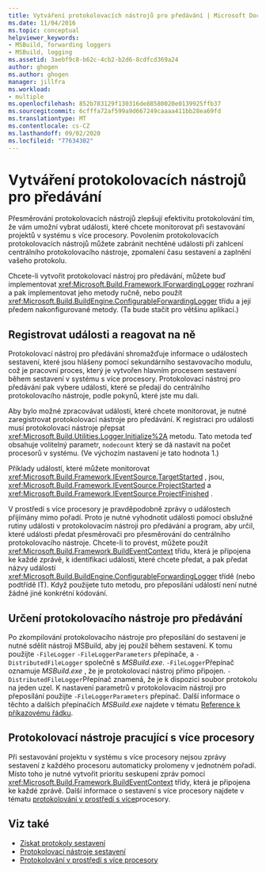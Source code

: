 ```yaml
---
title: Vytváření protokolovacích nástrojů pro předávání | Microsoft Docs
ms.date: 11/04/2016
ms.topic: conceptual
helpviewer_keywords:
- MSBuild, forwarding loggers
- MSBuild, logging
ms.assetid: 3aebf9c8-b62c-4cb2-b2d6-8cdfcd369a24
author: ghogen
ms.author: ghogen
manager: jillfra
ms.workload:
- multiple
ms.openlocfilehash: 852b783129f130316de88580020e0139925ffb37
ms.sourcegitcommit: 6cfffa72af599a9d667249caaaa411bb28ea69fd
ms.translationtype: MT
ms.contentlocale: cs-CZ
ms.lasthandoff: 09/02/2020
ms.locfileid: "77634302"
---
```

# <a name="create-forwarding-loggers"></a>Vytváření protokolovacích nástrojů pro předávání

Přesměrování protokolovacích nástrojů zlepšují efektivitu protokolování tím, že vám umožní vybrat události, které chcete monitorovat při sestavování projektů v systému s více procesory. Povolením protokolovacích protokolovacích nástrojů můžete zabránit nechtěné události při zahlcení centrálního protokolovacího nástroje, zpomalení času sestavení a zaplnění vašeho protokolu.

 Chcete-li vytvořit protokolovací nástroj pro předávání, můžete buď implementovat <xref:Microsoft.Build.Framework.IForwardingLogger> rozhraní a pak implementovat jeho metody ručně, nebo použít <xref:Microsoft.Build.BuildEngine.ConfigurableForwardingLogger> třídu a její předem nakonfigurované metody. (Ta bude stačit pro většinu aplikací.)

## <a name="register-events-and-respond-to-them"></a>Registrovat události a reagovat na ně

 Protokolovací nástroj pro předávání shromažďuje informace o událostech sestavení, které jsou hlášeny pomocí sekundárního sestavovacího modulu, což je pracovní proces, který je vytvořen hlavním procesem sestavení během sestavení v systému s více procesory. Protokolovací nástroj pro předávání pak vybere události, které se předají do centrálního protokolovacího nástroje, podle pokynů, které jste mu dali.

 Aby bylo možné zpracovávat události, které chcete monitorovat, je nutné zaregistrovat protokolovací nástroje pro předávání. K registraci pro události musí protokolovací nástroje přepsat <xref:Microsoft.Build.Utilities.Logger.Initialize%2A> metodu. Tato metoda teď obsahuje volitelný parametr, `nodecount` který se dá nastavit na počet procesorů v systému. (Ve výchozím nastavení je tato hodnota 1.)

 Příklady událostí, které můžete monitorovat <xref:Microsoft.Build.Framework.IEventSource.TargetStarted> , jsou, <xref:Microsoft.Build.Framework.IEventSource.ProjectStarted> a <xref:Microsoft.Build.Framework.IEventSource.ProjectFinished> .

 V prostředí s více procesory je pravděpodobně zprávy o událostech přijímány mimo pořadí. Proto je nutné vyhodnotit události pomocí obslužné rutiny události v protokolovacím nástroji pro předávání a program, aby určil, které události předat přesměrovači pro přesměrování do centrálního protokolovacího nástroje. Chcete-li to provést, můžete použít <xref:Microsoft.Build.Framework.BuildEventContext> třídu, která je připojena ke každé zprávě, k identifikaci událostí, které chcete předat, a pak předat názvy událostí <xref:Microsoft.Build.BuildEngine.ConfigurableForwardingLogger> třídě (nebo podtřídě IT). Když použijete tuto metodu, pro přeposílání událostí není nutné žádné jiné konkrétní kódování.

## <a name="specify-a-forwarding-logger"></a>Určení protokolovacího nástroje pro předávání

 Po zkompilování protokolovacího nástroje pro přeposílání do sestavení je nutné sdělit nástroji MSBuild, aby jej použil během sestavení. K tomu použijte `-FileLogger` `-FileLoggerParameters` přepínače, a `-DistributedFileLogger` společně s *MSBuild.exe*. `-FileLogger`Přepínač oznamuje *MSBuild.exe* , že je protokolovací nástroj přímo připojen. `-DistributedFileLogger`Přepínač znamená, že je k dispozici soubor protokolu na jeden uzel. K nastavení parametrů v protokolovacím nástroji pro přeposílání použijte `-FileLoggerParameters` přepínač. Další informace o těchto a dalších přepínačích *MSBuild.exe* najdete v tématu [Reference k příkazovému řádku](../msbuild/msbuild-command-line-reference.md).

## <a name="multi-processor-aware-loggers"></a>Protokolovací nástroje pracující s více procesory

 Při sestavování projektu v systému s více procesory nejsou zprávy sestavení z každého procesoru automaticky prolomeny v jednotném pořadí. Místo toho je nutné vytvořit prioritu seskupení zpráv pomocí <xref:Microsoft.Build.Framework.BuildEventContext> třídy, která je připojena ke každé zprávě. Další informace o sestavení s více procesory najdete v tématu [protokolování v prostředí s více](../msbuild/logging-in-a-multi-processor-environment.md)procesory.

## <a name="see-also"></a>Viz také

- [Získat protokoly sestavení](../msbuild/obtaining-build-logs-with-msbuild.md)
- [Protokolovací nástroje sestavení](../msbuild/build-loggers.md)
- [Protokolování v prostředí s více procesory](../msbuild/logging-in-a-multi-processor-environment.md)